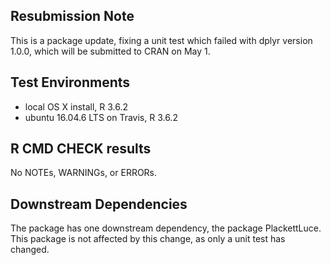 ## Resubmission Note
This is a package update, fixing a unit test which failed with dplyr version 1.0.0, which will be submitted to CRAN on May 1.

## Test Environments
* local OS X install, R 3.6.2
* ubuntu 16.04.6 LTS on Travis, R 3.6.2

## R CMD CHECK results

No NOTEs, WARNINGs, or ERRORs.

## Downstream Dependencies
The package has one downstream dependency, the package PlackettLuce. This package is not affected by this change, as only a unit test has changed.
